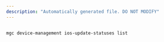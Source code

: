 ```yaml
---
description: "Automatically generated file. DO NOT MODIFY"
---
```


```bash

mgc device-management ios-update-statuses list

```